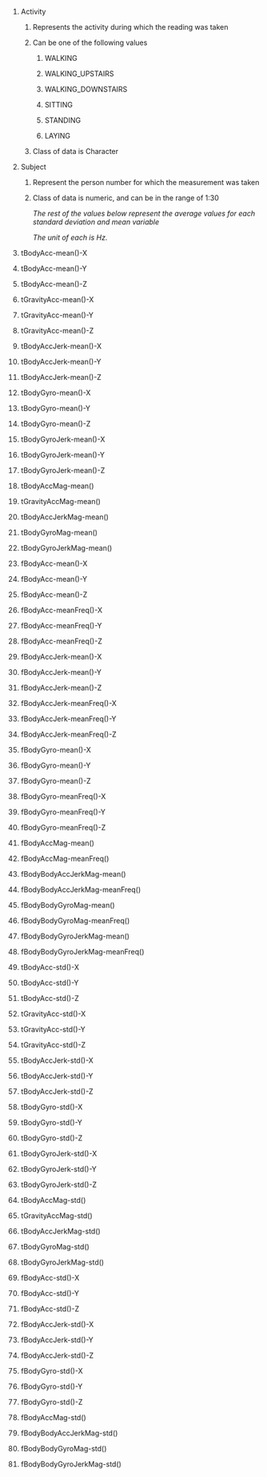 1.  Activity

    1.  Represents the activity during which the reading was taken

    2.  Can be one of the following values

        1.  WALKING

        2.  WALKING_UPSTAIRS

        3.  WALKING_DOWNSTAIRS

        4.  SITTING

        5.  STANDING

        6.  LAYING

    3.  Class of data is Character

2.  Subject

    1.  Represent the person number for which the measurement was taken

    2.  Class of data is numeric, and can be in the range of 1:30

        *The rest of the values below represent the average values for each
        standard deviation and mean variable*

        *The unit of each is Hz.*

3.  tBodyAcc-mean()-X

4.  tBodyAcc-mean()-Y

5.  tBodyAcc-mean()-Z

6.  tGravityAcc-mean()-X

7.  tGravityAcc-mean()-Y

8.  tGravityAcc-mean()-Z

9.  tBodyAccJerk-mean()-X

10. tBodyAccJerk-mean()-Y

11. tBodyAccJerk-mean()-Z

12. tBodyGyro-mean()-X

13. tBodyGyro-mean()-Y

14. tBodyGyro-mean()-Z

15. tBodyGyroJerk-mean()-X

16. tBodyGyroJerk-mean()-Y

17. tBodyGyroJerk-mean()-Z

18. tBodyAccMag-mean()

19. tGravityAccMag-mean()

20. tBodyAccJerkMag-mean()

21. tBodyGyroMag-mean()

22. tBodyGyroJerkMag-mean()

23. fBodyAcc-mean()-X

24. fBodyAcc-mean()-Y

25. fBodyAcc-mean()-Z

26. fBodyAcc-meanFreq()-X

27. fBodyAcc-meanFreq()-Y

28. fBodyAcc-meanFreq()-Z

29. fBodyAccJerk-mean()-X

30. fBodyAccJerk-mean()-Y

31. fBodyAccJerk-mean()-Z

32. fBodyAccJerk-meanFreq()-X

33. fBodyAccJerk-meanFreq()-Y

34. fBodyAccJerk-meanFreq()-Z

35. fBodyGyro-mean()-X

36. fBodyGyro-mean()-Y

37. fBodyGyro-mean()-Z

38. fBodyGyro-meanFreq()-X

39. fBodyGyro-meanFreq()-Y

40. fBodyGyro-meanFreq()-Z

41. fBodyAccMag-mean()

42. fBodyAccMag-meanFreq()

43. fBodyBodyAccJerkMag-mean()

44. fBodyBodyAccJerkMag-meanFreq()

45. fBodyBodyGyroMag-mean()

46. fBodyBodyGyroMag-meanFreq()

47. fBodyBodyGyroJerkMag-mean()

48. fBodyBodyGyroJerkMag-meanFreq()

49. tBodyAcc-std()-X

50. tBodyAcc-std()-Y

51. tBodyAcc-std()-Z

52. tGravityAcc-std()-X

53. tGravityAcc-std()-Y

54. tGravityAcc-std()-Z

55. tBodyAccJerk-std()-X

56. tBodyAccJerk-std()-Y

57. tBodyAccJerk-std()-Z

58. tBodyGyro-std()-X

59. tBodyGyro-std()-Y

60. tBodyGyro-std()-Z

61. tBodyGyroJerk-std()-X

62. tBodyGyroJerk-std()-Y

63. tBodyGyroJerk-std()-Z

64. tBodyAccMag-std()

65. tGravityAccMag-std()

66. tBodyAccJerkMag-std()

67. tBodyGyroMag-std()

68. tBodyGyroJerkMag-std()

69. fBodyAcc-std()-X

70. fBodyAcc-std()-Y

71. fBodyAcc-std()-Z

72. fBodyAccJerk-std()-X

73. fBodyAccJerk-std()-Y

74. fBodyAccJerk-std()-Z

75. fBodyGyro-std()-X

76. fBodyGyro-std()-Y

77. fBodyGyro-std()-Z

78. fBodyAccMag-std()

79. fBodyBodyAccJerkMag-std()

80. fBodyBodyGyroMag-std()

81. fBodyBodyGyroJerkMag-std()

